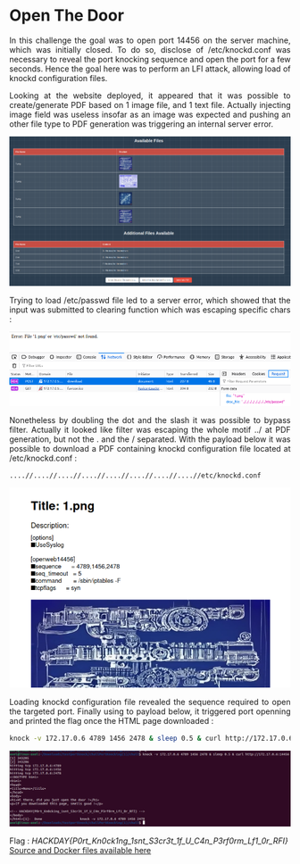 # Open The Door 
<p align="justify"> In this challenge the goal was to open port 14456 on the server machine, which was initially closed. To do so, disclose of /etc/knockd.conf was necessary to reveal the port knocking sequence and open the port for a few seconds. Hence the goal here was to perform an LFI attack, allowing load of knockd configuration files. </p>

<p align="justify">Looking at the website deployed, it appeared that it was possible to create/generate PDF based on 1 image file, and 1 text file. Actually injecting image field was useless insofar as an image was expected and pushing an other file type to PDF generation was triggering an internal server error. </p>

<p align="center">
<img src="Screenshots/S1.png">
</p>

<p align="justify">Trying to load /etc/passwd file led to a server error, which showed that the input was submitted to clearing function which was escaping specific chars : </p>

<p align="center">
<img src="Screenshots/S2.png">
</p>

<p align="justify">Nonetheless by doubling the dot and the slash it was possible to bypass filter. Actually it looked like filter was escaping the whole motif ../ at PDF generation, but not the . and the / separated. With the payload below it was possible to download a PDF containing knockd configuration file located at /etc/knockd.conf : </p>

````text
....//....//....//....//....//....//....//....//etc/knockd.conf
````

<p align="center">
<img src="Screenshots/S5.png">
</p>

<p align="justify">Loading knockd configuration file revealed the sequence required to open the targeted port. Finally using to payload below, it triggered port openning and printed the flag once the HTML page downloaded : </p>

````bash
knock -v 172.17.0.6 4789 1456 2478 & sleep 0.5 & curl http://172.17.0.6:14456
````

<p align="center">
<img src="Screenshots/S4.png">
</p>

Flag : _HACKDAY{P0rt_Kn0ck1ng_1snt_S3cr3t_1f_U_C4n_P3rf0rm_Lf1_0r_RFI}_ <a href="https://github.com/Ax8457/HACKDAY/tree/main/Hackday2025/Qualif">Source and Docker files available here</a>
